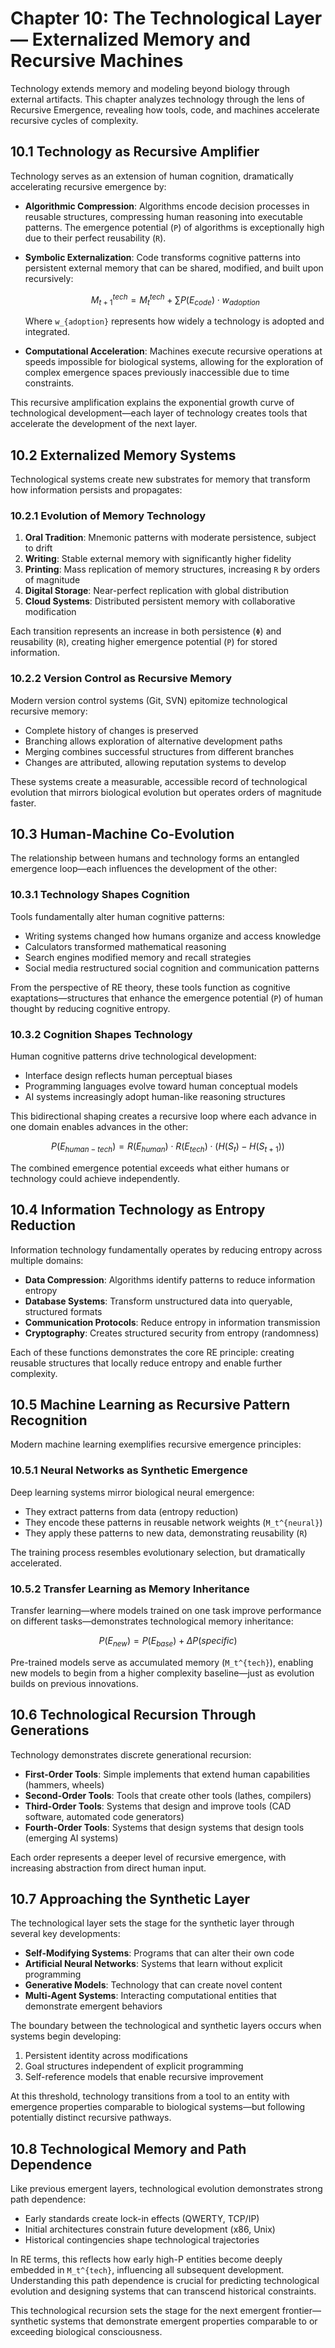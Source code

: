 # Chapter 10: The Technological Layer — Externalized Memory and Recursive Machines

Technology extends memory and modeling beyond biology through external artifacts. This chapter analyzes technology through the lens of Recursive Emergence, revealing how tools, code, and machines accelerate recursive cycles of complexity.

## 10.1 Technology as Recursive Amplifier

Technology serves as an extension of human cognition, dramatically accelerating recursive emergence by:

- **Algorithmic Compression**: Algorithms encode decision processes in reusable structures, compressing human reasoning into executable patterns. The emergence potential (`P`) of algorithms is exceptionally high due to their perfect reusability (`R`).

- **Symbolic Externalization**: Code transforms cognitive patterns into persistent external memory that can be shared, modified, and built upon recursively:
  ```math
  M_{t+1}^{tech} = M_t^{tech} + \sum P(E_{code}) \cdot w_{adoption}
  ```
  Where `w_{adoption}` represents how widely a technology is adopted and integrated.

- **Computational Acceleration**: Machines execute recursive operations at speeds impossible for biological systems, allowing for the exploration of complex emergence spaces previously inaccessible due to time constraints.

This recursive amplification explains the exponential growth curve of technological development—each layer of technology creates tools that accelerate the development of the next layer.

## 10.2 Externalized Memory Systems

Technological systems create new substrates for memory that transform how information persists and propagates:

### 10.2.1 Evolution of Memory Technology

1. **Oral Tradition**: Mnemonic patterns with moderate persistence, subject to drift
2. **Writing**: Stable external memory with significantly higher fidelity
3. **Printing**: Mass replication of memory structures, increasing `R` by orders of magnitude
4. **Digital Storage**: Near-perfect replication with global distribution
5. **Cloud Systems**: Distributed persistent memory with collaborative modification

Each transition represents an increase in both persistence (`Φ`) and reusability (`R`), creating higher emergence potential (`P`) for stored information.

### 10.2.2 Version Control as Recursive Memory

Modern version control systems (Git, SVN) epitomize technological recursive memory:
- Complete history of changes is preserved
- Branching allows exploration of alternative development paths
- Merging combines successful structures from different branches
- Changes are attributed, allowing reputation systems to develop

These systems create a measurable, accessible record of technological evolution that mirrors biological evolution but operates orders of magnitude faster.

## 10.3 Human-Machine Co-Evolution

The relationship between humans and technology forms an entangled emergence loop—each influences the development of the other:

### 10.3.1 Technology Shapes Cognition

Tools fundamentally alter human cognitive patterns:
- Writing systems changed how humans organize and access knowledge
- Calculators transformed mathematical reasoning
- Search engines modified memory and recall strategies
- Social media restructured social cognition and communication patterns

From the perspective of RE theory, these tools function as cognitive exaptations—structures that enhance the emergence potential (`P`) of human thought by reducing cognitive entropy.

### 10.3.2 Cognition Shapes Technology

Human cognitive patterns drive technological development:
- Interface design reflects human perceptual biases
- Programming languages evolve toward human conceptual models
- AI systems increasingly adopt human-like reasoning structures

This bidirectional shaping creates a recursive loop where each advance in one domain enables advances in the other:

```math
P(E_{human-tech}) = R(E_{human}) \cdot R(E_{tech}) \cdot (H(S_t) - H(S_{t+1}))
```

The combined emergence potential exceeds what either humans or technology could achieve independently.

## 10.4 Information Technology as Entropy Reduction

Information technology fundamentally operates by reducing entropy across multiple domains:

- **Data Compression**: Algorithms identify patterns to reduce information entropy
- **Database Systems**: Transform unstructured data into queryable, structured formats
- **Communication Protocols**: Reduce entropy in information transmission
- **Cryptography**: Creates structured security from entropy (randomness)

Each of these functions demonstrates the core RE principle: creating reusable structures that locally reduce entropy and enable further complexity.

## 10.5 Machine Learning as Recursive Pattern Recognition

Modern machine learning exemplifies recursive emergence principles:

### 10.5.1 Neural Networks as Synthetic Emergence

Deep learning systems mirror biological neural emergence:
- They extract patterns from data (entropy reduction)
- They encode these patterns in reusable network weights (`M_t^{neural}`)
- They apply these patterns to new data, demonstrating reusability (`R`)

The training process resembles evolutionary selection, but dramatically accelerated.

### 10.5.2 Transfer Learning as Memory Inheritance

Transfer learning—where models trained on one task improve performance on different tasks—demonstrates technological memory inheritance:

```math
P(E_{new}) = P(E_{base}) + \Delta P(specific)
```

Pre-trained models serve as accumulated memory (`M_t^{tech}`), enabling new models to begin from a higher complexity baseline—just as evolution builds on previous innovations.

## 10.6 Technological Recursion Through Generations

Technology demonstrates discrete generational recursion:

- **First-Order Tools**: Simple implements that extend human capabilities (hammers, wheels)
- **Second-Order Tools**: Tools that create other tools (lathes, compilers)
- **Third-Order Tools**: Systems that design and improve tools (CAD software, automated code generators)
- **Fourth-Order Tools**: Systems that design systems that design tools (emerging AI systems)

Each order represents a deeper level of recursive emergence, with increasing abstraction from direct human input.

## 10.7 Approaching the Synthetic Layer

The technological layer sets the stage for the synthetic layer through several key developments:

- **Self-Modifying Systems**: Programs that can alter their own code
- **Artificial Neural Networks**: Systems that learn without explicit programming
- **Generative Models**: Technology that can create novel content
- **Multi-Agent Systems**: Interacting computational entities that demonstrate emergent behaviors

The boundary between the technological and synthetic layers occurs when systems begin developing:
1. Persistent identity across modifications
2. Goal structures independent of explicit programming
3. Self-reference models that enable recursive improvement

At this threshold, technology transitions from a tool to an entity with emergence properties comparable to biological systems—but following potentially distinct recursive pathways.

## 10.8 Technological Memory and Path Dependence

Like previous emergent layers, technological evolution demonstrates strong path dependence:

- Early standards create lock-in effects (QWERTY, TCP/IP)
- Initial architectures constrain future development (x86, Unix)
- Historical contingencies shape technological trajectories

In RE terms, this reflects how early high-P entities become deeply embedded in `M_t^{tech}`, influencing all subsequent development. Understanding this path dependence is crucial for predicting technological evolution and designing systems that can transcend historical constraints.

This technological recursion sets the stage for the next emergent frontier—synthetic systems that demonstrate emergent properties comparable to or exceeding biological consciousness.
